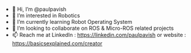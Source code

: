 - 👋 Hi, I’m @paulpavish
- 👀 I’m interested in Robotics
- 🌱 I’m currently learning Robot Operating System
- 💞️ I’m looking to collaborate on ROS & Micro-ROS related projects
- 📫 Reach me at LinkedIn : https://linkedin.com/paulpavish or website : https://basicsexplained.com/creator

<!---
paulpavish/paulpavish is a ✨ special ✨ repository because its `README.md` (this file) appears on your GitHub profile.
You can click the Preview link to take a look at your changes.
--->
